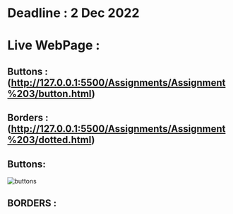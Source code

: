 # Deadline : 2 Dec 2022

# Live WebPage :

## Buttons : (http://127.0.0.1:5500/Assignments/Assignment%203/button.html)
## Borders : (http://127.0.0.1:5500/Assignments/Assignment%203/dotted.html)

## Buttons:
![buttons](https://user-images.githubusercontent.com/98906853/205121647-1d497fa2-8093-4a79-ac43-6c7abb4c58a9.png)

## BORDERS :
